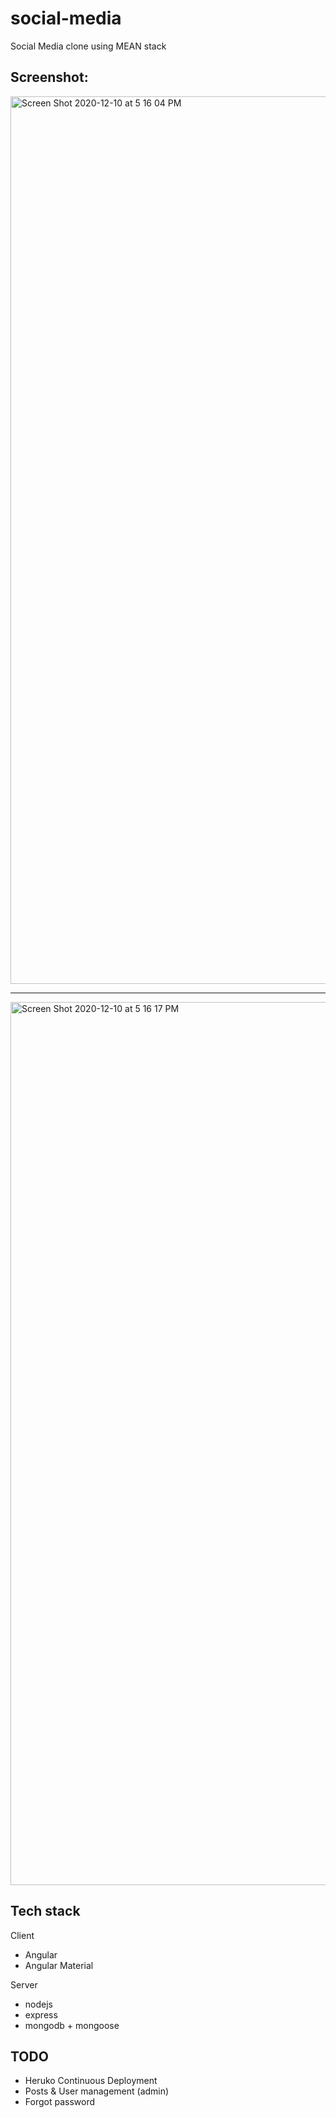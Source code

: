 # social-media

Social Media clone using MEAN stack

## Screenshot:

<img width="1420" alt="Screen Shot 2020-12-10 at 5 16 04 PM" src="https://user-images.githubusercontent.com/53250186/101751649-76dff580-3b0b-11eb-9ad5-0a20c1be3d5e.png">

---

<img width="1413" alt="Screen Shot 2020-12-10 at 5 16 17 PM" src="https://user-images.githubusercontent.com/53250186/101751653-78112280-3b0b-11eb-9bc3-3d688b8feaa0.png">

## Tech stack

Client
- Angular
- Angular Material

Server
- nodejs
- express
- mongodb + mongoose

## TODO

- Heruko Continuous Deployment
- Posts & User management (admin)
- Forgot password

